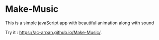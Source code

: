 # Make-Music
This is a simple javaScript app with beautiful animation along with sound

Try it : https://ac-arpan.github.io/Make-Music/.
